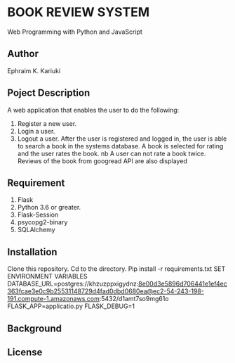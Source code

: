 # BOOK REVIEW SYSTEM

Web Programming with Python and JavaScript

## Author

Ephraim K. Kariuki

## Poject Description

A web application that enables the user to do the following:
1. Register a new user.
2. Login a user.
3. Logout a user.
After the user is registered and logged in, the user is able to search a book in the systems database.
A book is selected for rating and the user rates the book.
nb A user can not rate a book twice.
Reviews of the book from googread API are also displayed

## Requirement

1. Flask
2. Python 3.6 or greater.
3. Flask-Session
4. psycopg2-binary
5. SQLAlchemy



## Installation

Clone this repository.
Cd to the directory.
Pip install -r requirements.txt
SET ENVIRONMENT VARIABLES
 DATABASE_URL=postgres://khzuzppxigydnz:8e00d3e5896d706441e1ef4ec363fcae3e0c9b25531148729d4fad0dbd0680ea@ec2-54-243-198-191.compute-1.amazonaws.com:5432/d1amt7so9mg61o
 FLASK_APP=applicatio.py
 FLASK_DEBUG=1

## Background



## License
